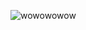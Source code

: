 ![wowowowow](https://cdn.discordapp.com/attachments/807370490389856299/1087900596373295164/standard.gif)

  <source media="(prefers-color-scheme: dark)" srcset="https://github-readme-stats-git-masterrstaa-rickstaa.vercel.app/api/wakatime?username=nismo1337&theme=github_dark&layout=compact&hide=other,%20ini,%20cshtml,%20toml,%20git%20config,xml,xaml,markdown,json&custom_title=My%20Lifetime%20Programming%20Stats&#gh-dark-mode-only">

<!--
**nismo1337/nismo1337** is a ✨ _special_ ✨ repository because its `README.md` (this file) appears on your GitHub profile.

Here are some ideas to get you started:

- 🔭 I’m currently working on ...
- 🌱 I’m currently learning ...
- 👯 I’m looking to collaborate on ...
- 🤔 I’m looking for help with ...
- 💬 Ask me about ...
- 📫 How to reach me: ...
- 😄 Pronouns: ...
- ⚡ Fun fact: ...
-->
